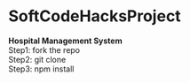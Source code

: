 # SoftCodeHacksProject

**Hospital Management System** <br/>
Step1: fork the repo <br/>
Step2: git clone <repo-link> <br/>
Step3: npm install <br/>
